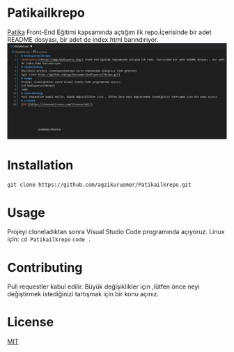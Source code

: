 # Patikailkrepo
[Patika](www.patika.dev) Front-End Eğitimi kapsamında açtığım ilk repo.İçerisinde bir adet README dosyası, bir adet de index.html barındırıyor.
![](ilkrepodeneme.jpg)
# Installation
```git clone https://github.com/agzikuruomer/Patikailkrepo.git```
# Usage
Projeyi cloneladıktan sonra Visual Studio Code programında açıyoruz.
Linux için:
    ```cd Patikailkrepo```
    ```code .```
# Contributing
Pull requestler kabul edilir. Büyük değişiklikler için ,lütfen önce neyi değiştirmek istediğinizi tartışmak için bir konu açınız.
# License
[MIT](https://choosealicense.com/licenses/mit/)
